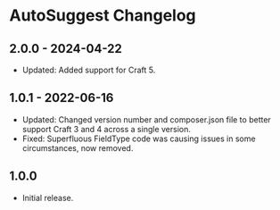 # AutoSuggest Changelog

## 2.0.0 - 2024-04-22

- Updated: Added support for Craft 5.

## 1.0.1 - 2022-06-16

- Updated: Changed version number and composer.json file to better support Craft 3 and 4 across a single version.
- Fixed: Superfluous FieldType code was causing issues in some circumstances, now removed.

## 1.0.0

- Initial release.
